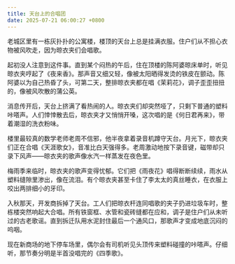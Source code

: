 ```yaml
---
title: 天台上的合唱团
date: 2025-07-21 06:00:27 +0800
---
```


老城区里有一栋灰扑扑的公寓楼，楼顶的天台上总是挂满衣服。住户们从不担心衣物被风吹走，因为晾衣夹们会唱歌。

起初没人注意到这件事。直到某个闷热的午后，住在顶楼的陈阿婆晾床单时，听见晾衣夹哼起了《夜来香》。那声音又细又轻，像被太阳晒得发烫的铁皮在颤动。陈阿婆以为自己热昏了头，可第二天，整排晾衣夹都在唱《茉莉花》，调子歪歪扭扭的，像被风吹散的蒲公英。

消息传开后，天台上挤满了看热闹的人。晾衣夹们却突然哑了，只剩下普通的塑料咔嗒声。人们悻悻散去后，晾衣夹才又悄悄开嗓，这次唱的是《何日君再来》，带着潮湿的洗衣粉味。

楼里最较真的数学老师老周不信邪，他半夜拿着录音机蹲守天台。月光下，晾衣夹们正在合唱《天涯歌女》，音准比白天强得多。老周激动地按下录音键，磁带却只录下风声——晾衣夹的歌声像水汽一样蒸发在夜色里。

梅雨季来临时，晾衣夹的歌声变得忧郁。它们把《雨夜花》唱得断断续续，雨水从塑料缝隙里渗出，像在流泪。有个晾衣夹甚至卡住了李太太的真丝睡衣，在衣服上咬出两排细小的牙印。

入秋那天，开发商拆掉了天台。工人们把晾衣杆连同唱歌的夹子扔进垃圾车时，整栋楼突然响起大合唱。所有铁窗框、水管和瓷砖缝都在应和，调子是住户们从未听过的古老歌谣。直到拆迁队用水泥封住最后一个通风口，那歌声才变成地底沉闷的呜咽。

现在新商场的地下停车场里，偶尔会有司机听见头顶传来塑料碰撞的咔嗒声。仔细听，那节奏分明是半首没唱完的《四季歌》。

